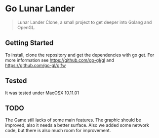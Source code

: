 # Go Lunar Lander

> Lunar Lander Clone, a small project to get deeper into Golang and OpenGL.

## Getting Started
To install, clone the repository and get the dependencies with go get.
For more information see https://github.com/go-gl/gl and https://github.com/go-gl/glfw

## Tested
It was tested under MacOSX 10.11.01

## TODO
The Game still lacks of some main features. The graphic should be improved, also it needs a better surface.
Also we added some network code, but there is also much room for improvement.
